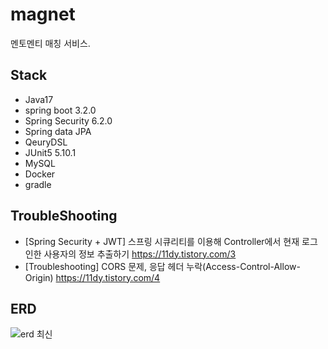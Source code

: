 # magnet
멘토멘티 매칭 서비스. 

## Stack
- Java17
- spring boot 3.2.0
- Spring Security 6.2.0
- Spring data JPA
- QeuryDSL
- JUnit5 5.10.1
- MySQL
- Docker
- gradle

## TroubleShooting
- [Spring Security + JWT] 스프링 시큐리티를 이용해 Controller에서 현재 로그인한 사용자의 정보 추출하기 https://11dy.tistory.com/3
- [Troubleshooting] CORS 문제, 응답 헤더 누락(Access-Control-Allow-Origin) https://11dy.tistory.com/4

## ERD
![erd 최신](https://github.com/11dy/magnet-BE/assets/96255906/cb78fc60-c21c-476b-af37-8b8e85b58d67)
